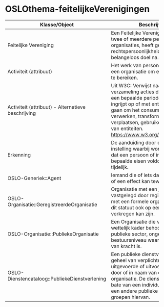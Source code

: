 # OSLOthema-feitelijkeVerenigingen

| Klasse/Object | Beschrijving | 
| ------------- | ------------- |
| Feitelijke Vereniging | Een Feitelijke Vereniging bestaat uit twee of meerdere personen en/of organisaties, heeft geen rechtspersoonlijkheid en streeft een belangeloos doel na. |
| Activiteit (attribuut) | Het werk van personen, een groep of een organisatie om een bepaald doel te bereiken. | 
| Activiteit (attribuut) - Alternatieve beschrijving | Uit W3C: Verwijst naar de verzameling acties die gedurende een bepaalde periode plaatsvindt en ingrijpt op of met entiteiten; het kan gaan om het consumeren, verwerken, transformeren, wijzigen, verplaatsen, gebruiken of genereren van entiteiten. https://www.w3.org/ns/prov#Activity| 
| Erkenning | De aanduiding door een bevoegde instelling waarbij wordt vastgesteld dat een persoon of instelling aan bepaalde eisen voldoet, al dan niet tijdelijk. | 
| OSLO-Generiek::Agent | Iemand die of iets dat kan handelen of een effect kan teweeg brengen. | 
| OSLO-Organisatie::GeregistreerdeOrganisatie | Organisatie met een juridisch statuut vastgelegd door registratie. Vergelijk met een formele organisatie waarbij dit statuut ook op een andere manier verkregen kan zijn. | 
| OSLO-Organisatie::PubliekeOrganisatie | Een Organisatie die volgens een wettelijk kader behoort tot de publieke sector, ongeacht het bestuursniveau waarop dat kader van kracht is. |
| OSLO-Dienstencataloog::PubliekeDienstverlening | Een publieke dienstverlening is een geheel van verplichte of optioneel uitgevoerde of uitvoerbare acties door of in naam van een publieke organisatie. De dienstverlening is ten bate van een individu, een bedrijf, een andere publieke organisatie of groepen hiervan. |
